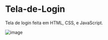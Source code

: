 # Tela-de-Login
Tela de login feita em HTML, CSS, e JavaScript.

![image](https://github.com/andreycoutt/Tela-de-Login/assets/49405293/44561b49-df96-4fcf-bf87-4d62b80ade12)

